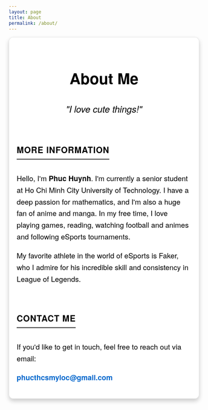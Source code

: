 ```yaml
---
layout: page
title: About
permalink: /about/
---
```


<div class="about-page">
  <h1>About Me</h1>

  <p><em>"I love cute things!"</em></p>

  <section class="info-section">
    <h3>More Information</h3>
    <p>
      Hello, I'm <strong>Phuc Huynh</strong>. I'm currently a senior student at Ho Chi Minh City University of Technology. I have a deep passion for mathematics, and I'm also a huge fan of anime and manga. In my free time, I love playing games, reading, watching football and animes and following eSports tournaments.
    </p>
    <p>
      My favorite athlete in the world of eSports is Faker, who I admire for his incredible skill and consistency in League of Legends.
    </p>
  </section>

  <section class="contact-section">
    <h3>Contact Me</h3>
    <p>If you'd like to get in touch, feel free to reach out via email:</p>
    <p><a href="mailto:phucthcsmyloc@gmail.com" class="email-link">phucthcsmyloc@gmail.com</a></p>
  </section>
</div>

<style>
  .about-page {
    margin: 0 auto;
    padding: 20px;
    border-radius: 12px;
    font-family: 'Helvetica Neue', sans-serif;
    line-height: 1.6;
    background: rgba(255, 255, 255, 0.9); /* Light mode background */
    box-shadow: 0 6px 12px rgba(0, 0, 0, 0.2); /* Subtle shadow */
    backdrop-filter: blur(10px);
    -webkit-backdrop-filter: blur(10px);
    border: 1px solid rgba(0, 0, 0, 0.1);
    transition: background-color 0.3s ease, box-shadow 0.3s ease;
  }

  .about-page h1 {
    font-size: 2.5rem;
    text-align: center;
    margin-bottom: 30px;
    color: #000;
    text-shadow: 1px 1px 3px rgba(255, 255, 255, 0.3); /* Slight shadow for brighter text */
  }

  .about-page p {
    font-size: 1.2rem;
    margin-bottom: 20px;
    color: #000;
  }

  .about-page em {
    font-size: 1.5rem;
    display: block;
    text-align: center;
    margin-bottom: 20px;
    color: #000;
  }

  .info-section, .contact-section {
    margin-top: 40px;
  }

  .info-section h3, .contact-section h3 {
    font-size: 1.4rem;
    margin-bottom: 15px;
    text-transform: uppercase;
    letter-spacing: 1px;
    border-bottom: 2px solid #333;
    display: inline-block;
    padding-bottom: 5px;
    color: #000;
  }

  .email-link {
    font-size: 1.2rem;
    font-weight: bold;
    color: #0066cc;
    text-decoration: none;
  }

  .email-link:hover {
    text-decoration: underline;
  }

  /* Dark mode */
  body.dark .about-page {
    background: rgba(255, 255, 255, 0.3); /* Lighter background in dark mode */
    box-shadow: 0 10px 20px rgba(255, 255, 255, 0.5); /* Stronger shadow in dark mode */
    color: #000;
  }

  body.dark .about-page h1 {
    color: #000;
  }

  body.dark .info-section h3, 
  body.dark .contact-section h3 {
    border-bottom-color: #aaa;
    color: #000;
  }

  body.dark .email-link {
    color: rgba(0, 128, 255, 0.5);
  }

  body.dark .email-link:hover {
    color: #b0cfff;
  }
</style>